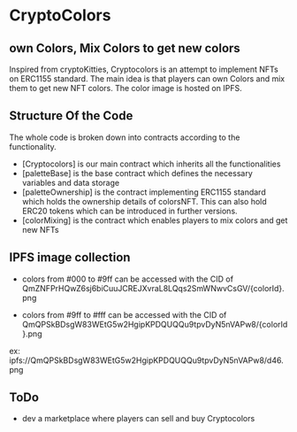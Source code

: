 # CryptoColors
## own Colors, Mix Colors to get new colors




Inspired from cryptoKitties, Cryptocolors is an attempt to implement NFTs on ERC1155 standard. 
The main idea is that players can own Colors and mix them to get new NFT colors.
The color image is hosted on IPFS.

## Structure Of the Code
The whole code is broken down into contracts according to the functionality.

- [Cryptocolors] is our main contract which inherits all the functionalities
- [paletteBase] is the base contract which defines the necessary variables and data storage
- [paletteOwnership] is the contract implementing ERC1155 standard which holds the ownership details of colorsNFT. This can also hold ERC20 tokens which can be introduced in further versions.
- [colorMixing] is the contract which enables players to mix colors and get new NFTs


## IPFS image collection
- colors from #000 to #9ff can be accessed with the CID of QmZNFPrHQwZ6sj6biCuuJCREJXvraL8LQqs2SmWNwvCsGV/{colorId}.png

- colors from #9ff to #fff can be accessed with the CID of QmQPSkBDsgW83WEtG5w2HgipKPDQUQQu9tpvDyN5nVAPw8/{colorId}.png

ex: ipfs://QmQPSkBDsgW83WEtG5w2HgipKPDQUQQu9tpvDyN5nVAPw8/d46.png


## ToDo

- dev a marketplace where players can sell and buy Cryptocolors

